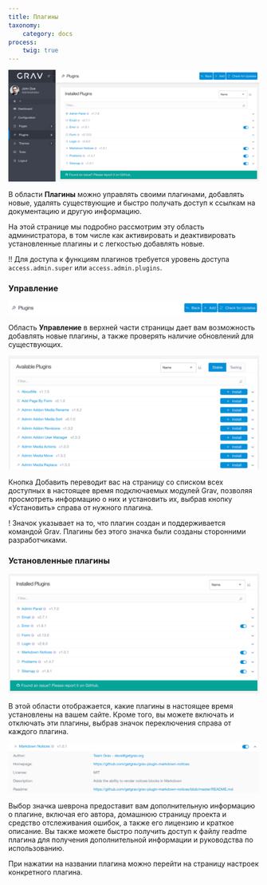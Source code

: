 ```yaml
---
title: Плагины
taxonomy:
    category: docs
process:
    twig: true
---
```


![Плагины](plugins.png?width=2532&classes=shadow)

В области **Плагины** можно управлять своими плагинами, добавлять новые, удалять существующие и быстро получать доступ к ссылкам на документацию и другую информацию.

На этой странице мы подробно рассмотрим эту область администратора, в том числе как активировать и деактивировать установленные плагины и с легкостью добавлять новые.

!! Для доступа к функциям плагинов требуется уровень доступа `access.admin.super` или `access.admin.plugins`.

### Управление

![Плагины](plugins-1.png?width=2024&classes=shadow)

Область **Управление** в верхней части страницы дает вам возможность добавлять новые плагины, а также проверять наличие обновлений для существующих.

![Плагины](plugins-2.png?width=2014&classes=shadow)

Кнопка <i class="fa fa-plus"></i> Добавить переводит вас на страницу со списком всех доступных в настоящее время подключаемых модулей Grav, позволяя просмотреть информацию о них и установить их, выбрав <i class="fa fa-plus"></i> кнопку «Установить» справа от нужного плагина.

! Значок <span color="purple"><i class="fa fa-check-circle"></i></span> указывает на то, что плагин создан и поддерживается командой Grav. Плагины без этого значка были созданы сторонними разработчиками.

### Установленные плагины

![Плагины](plugins-4.png?width=2014&classes=shadow)

В этой области отображается, какие плагины в настоящее время установлены на вашем сайте. Кроме того, вы можете включать и отключать эти плагины, выбрав значок переключения <i class="fa fa-fw fa-toggle-on"></i> справа от каждого плагина.

![Плагины](plugins-3.png?width=1970&classes=shadow)

Выбор значка шеврона <i class="fa fa-chevron-down"></i> предоставит вам дополнительную информацию о плагине, включая его автора, домашнюю страницу проекта и средство отслеживания ошибок, а также его лицензию и краткое описание. Вы также можете быстро получить доступ к файлу readme плагина для получения дополнительной информации и руководства по использованию.

При нажатии на названии плагина можно перейти на страницу настроек конкретного плагина.

